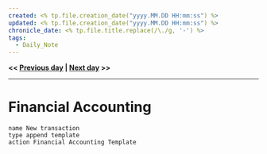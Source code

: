 ```yaml
---
created: <% tp.file.creation_date("yyyy.MM.DD HH:mm:ss") %>
updated: <% tp.file.creation_date("yyyy.MM.DD HH:mm:ss") %>
chronicle_date: <% tp.file.title.replace(/\./g, '-') %>
tags:
  - Daily_Note
---
```

**<< [Previous day](<% tp.date.now("YYYY.MM.DD", -1, tp.file.title, "YYYY.MM.DD") %>) | [Next day](<% tp.date.now("YYYY.MM.DD", 1, tp.file.title, "YYYY.MM.DD") %>) >>**
___

# Financial Accounting
```button
name New transaction
type append template
action Financial Accounting Template
```
